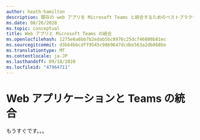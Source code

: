```yaml
---
author: heath-hamilton
description: 既存の web アプリを Microsoft Teams と統合するためのベストプラクティス
ms.date: 08/26/2020
ms.topic: conceptual
title: Web アプリと Microsoft Teams の統合
ms.openlocfilehash: 1275e6a6bb7b2edab5bc8976c25dcf46800b81ec
ms.sourcegitcommit: d3bb4bbcdff9545c9869647dcdbe563a2db868be
ms.translationtype: MT
ms.contentlocale: ja-JP
ms.lasthandoff: 09/18/2020
ms.locfileid: "47964711"
---
```

# <a name="integrating-web-apps-with-teams"></a>Web アプリケーションと Teams の統合

もうすぐです。。。
